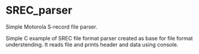 # SREC_parser
Simple Motorola S-record file parser.

Simple C example of SREC file format parser created as base for file format understending. It reads file and prints header and data using console.
